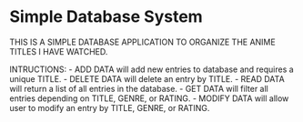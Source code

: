 
# Simple Database System

THIS IS A SIMPLE DATABASE APPLICATION TO ORGANIZE THE ANIME TITLES I HAVE WATCHED.

INTRUCTIONS:
    - ADD DATA will add new entries to database and requires a unique TITLE.
    - DELETE DATA will delete an entry by TITLE.
    - READ DATA will return a list of all entries in the database.
    - GET DATA will filter all entries depending on TITLE, GENRE, or RATING.
    - MODIFY DATA will allow user to modify an entry by TITLE, GENRE, or RATING.